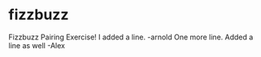 # fizzbuzz
Fizzbuzz Pairing Exercise!
I added a line. -arnold
One more line.
Added a line as well -Alex

